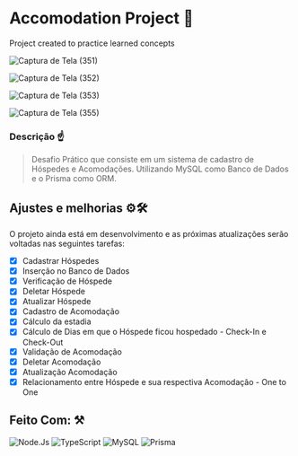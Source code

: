 # Accomodation Project 🐐
 Project created to practice learned concepts
 
 ![Captura de Tela (351)](https://user-images.githubusercontent.com/77081114/164318000-d1762d49-7c49-4e9d-9484-7ab15df3bb81.png)
 
![Captura de Tela (352)](https://user-images.githubusercontent.com/77081114/164318006-e313ae98-d846-4aec-906e-99bcc663e5a5.png)

![Captura de Tela (353)](https://user-images.githubusercontent.com/77081114/164318008-c8b3123b-4cbc-4e95-9851-502bdd0dd545.png)

![Captura de Tela (355)](https://user-images.githubusercontent.com/77081114/164318010-4c698f1b-7cc0-4be0-a5fd-746095214135.png)

### Descrição ☝
> Desafio Prático
> que consiste em um sistema de cadastro de Hóspedes e Acomodações. Utilizando MySQL como Banco de Dados e o Prisma como ORM.


## Ajustes e melhorias ⚙🛠

O projeto ainda está em desenvolvimento e as próximas atualizações serão voltadas nas seguintes tarefas:

- [x] Cadastrar Hóspedes
- [x] Inserção no Banco de Dados
- [x] Verificação de Hóspede
- [x] Deletar Hóspede
- [x] Atualizar Hóspede
- [x] Cadastro de Acomodação
- [x] Cálculo da estadia
- [x] Cálculo de Dias em que o Hóspede ficou hospedado - Check-In e Check-Out
- [x] Validação de Acomodação
- [x] Deletar Acomodação
- [x] Atualização Acomodação
- [x] Relacionamento entre Hóspede e sua respectiva Acomodação - One to One

## Feito Com: ⚒
![Node.Js](https://img.shields.io/badge/Node.js-52b788?style=for-the-badge&logo=node.js&logoColor=white)
![TypeScript](https://img.shields.io/badge/TypeScript-00b4d8?style=for-the-badge&logo=typescript&logoColor=white)
![MySQL](https://img.shields.io/badge/MySQL-00000F?style=for-the-badge&logo=mysql&logoColor=white)
![Prisma](https://img.shields.io/badge/Prisma-0a9396?style=for-the-badge&logo=prisma&logoColor=white)
